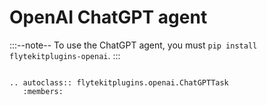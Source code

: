 # OpenAI ChatGPT agent

:::--note--
To use the ChatGPT agent, you must `pip install flytekitplugins-openai`.
:::

```--eval-rst--

.. autoclass:: flytekitplugins.openai.ChatGPTTask
   :members:
```
